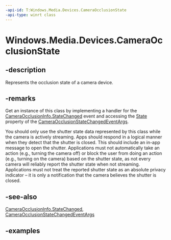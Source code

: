 ```yaml
---
-api-id: T:Windows.Media.Devices.CameraOcclusionState
-api-type: winrt class
---
```


# Windows.Media.Devices.CameraOcclusionState

<!--
public sealed class CameraOcclusionState
-->


## -description

Represents the occlusion state of a camera device.

## -remarks

Get an instance of this class by implementing a handler for the [CameraOcclusionInfo.StateChanged](cameraocclusioninfo_statechanged.md) event and accessing the [State](cameraocclusionstatechangedeventargs_state.md) property of the [CameraOcclusionStateChangedEventArgs](cameraocclusionstatechangedeventargs.md).

You should only use the shutter state data represented by this class while the camera is actively streaming. Apps should respond in a logical manner when they detect that the shutter is closed. This should include an in-app message to open the shutter. Applications must not automatically take an action (e.g., turning the camera off) or block the user from doing an action (e.g., turning on the camera) based on the shutter state, as not every camera will reliably report the shutter state when not streaming. Applications must not treat the reported shutter state as an absolute privacy indicator – it is only a notification that the camera believes the shutter is closed.

## -see-also

[CameraOcclusionInfo.StateChanged](cameraocclusioninfo_statechanged.md), [CameraOcclusionStateChangedEventArgs](cameraocclusionstatechangedeventargs.md) 

## -examples


